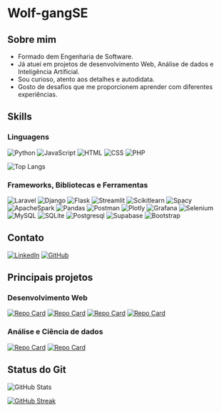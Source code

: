 # Wolf-gangSE

## Sobre mim
- Formado dem Engenharia de Software.
- Já atuei em projetos de desenvolvimento Web, Análise de dados e Inteligência Artificial.
- Sou curioso, atento aos detalhes e autodidata.
- Gosto de desafios que me proporcionem aprender com diferentes experiências.


## Skills

### Linguagens 
![Python](https://img.shields.io/badge/Python-000?style=for-the-badge&logo=python)
![JavaScript](https://img.shields.io/badge/JavaScript-000?style=for-the-badge&logo=javascript)
![HTML](https://img.shields.io/badge/HTML-000?style=for-the-badge&logo=html5)
![CSS](https://img.shields.io/badge/CSS-000?style=for-the-badge&logo=css3)
![PHP](https://img.shields.io/badge/PHP-000?style=for-the-badge&logo=php)

![Top Langs](https://github-readme-stats-git-masterrstaa-rickstaa.vercel.app/api/top-langs/?username=Wolf-gangSE&layout=compact&bg_color=000&border_color=30A3DC&title_color=E94D5F&text_color=FFF)

### Frameworks, Bibliotecas e Ferramentas
![Laravel](https://img.shields.io/badge/LARAVEL-000?style=for-the-badge&logo=laravel)
![Django](https://img.shields.io/badge/Django-000?style=for-the-badge&logo=Django)
![Flask](https://img.shields.io/badge/Flask-000?style=for-the-badge&logo=Flask)
![Streamlit](https://img.shields.io/badge/Streamlit-000?style=for-the-badge&logo=Streamlit)
![Scikitlearn](https://img.shields.io/badge/Scikitlearn-000?style=for-the-badge&logo=Scikitlearn)
![Spacy](https://img.shields.io/badge/Spacy-000?style=for-the-badge&logo=Spacy)
![ApacheSpark](https://img.shields.io/badge/ApacheSpark-000?style=for-the-badge&logo=ApacheSpark)
![Pandas](https://img.shields.io/badge/Pandas-000?style=for-the-badge&logo=Pandas)
![Postman](https://img.shields.io/badge/Postman-000?style=for-the-badge&logo=Postman)
![Plotly](https://img.shields.io/badge/Plotly-000?style=for-the-badge&logo=Plotly)
![Grafana](https://img.shields.io/badge/Grafana-000?style=for-the-badge&logo=Grafana)
![Selenium](https://img.shields.io/badge/Selenium-000?style=for-the-badge&logo=Selenium)
![MySQL](https://img.shields.io/badge/MySQL-000?style=for-the-badge&logo=MySQL)
![SQLite](https://img.shields.io/badge/SQLite-000?style=for-the-badge&logo=SQLite)
![Postgresql](https://img.shields.io/badge/Postgresql-000?style=for-the-badge&logo=Postgresql)
![Supabase](https://img.shields.io/badge/Supabase-000?style=for-the-badge&logo=Supabase)
![Bootstrap](https://img.shields.io/badge/Bootstrap-000?style=for-the-badge&logo=Bootstrap)

## Contato

[![LinkedIn](https://img.shields.io/badge/LinkedIn-000?style=for-the-badge&logo=linkedin&logoColor=0E76A8)](https://www.linkedin.com/in/lucas-henrique-monteiro/)
[![GitHub](https://img.shields.io/badge/GitHub-000?style=for-the-badge&logo=GitHub&logoColor=0E76A8)](https://github.com/Wolf-gangSE)

## Principais projetos

### Desenvolvimento Web
[![Repo Card](https://github-readme-stats.vercel.app/api/pin/?username=Wolf-gangSE&repo=scratch-data&bg_color=000&border_color=30A3DC&show_icons=true&icon_color=30A3DC&title_color=E94D5F&text_color=FFF)](https://github.com/Wolf-gangSE/scratch-data)
[![Repo Card](https://github-readme-stats.vercel.app/api/pin/?username=Wolf-gangSE&repo=Legis-Django&bg_color=000&border_color=30A3DC&show_icons=true&icon_color=30A3DC&title_color=E94D5F&text_color=FFF)](https://github.com/Wolf-gangSE/Legis-Django)
[![Repo Card](https://github-readme-stats.vercel.app/api/pin/?username=Wolf-gangSE&repo=submeta-upe&bg_color=000&border_color=30A3DC&show_icons=true&icon_color=30A3DC&title_color=E94D5F&text_color=FFF)](https://github.com/Wolf-gangSE/submeta-upe)
[![Repo Card](https://github-readme-stats.vercel.app/api/pin/?username=netrometro&repo=upe_20202_devflix&bg_color=000&border_color=30A3DC&show_icons=true&icon_color=30A3DC&title_color=E94D5F&text_color=FFF)](https://github.com/netrometro/upe_20202_devflix)

### Análise e Ciência de dados
[![Repo Card](https://github-readme-stats.vercel.app/api/pin/?username=Wolf-gangSE&repo=diabetes-prediction&bg_color=000&border_color=30A3DC&show_icons=true&icon_color=30A3DC&title_color=E94D5F&text_color=FFF)](https://github.com/Wolf-gangSE/diabetes-prediction)
[![Repo Card](https://github-readme-stats.vercel.app/api/pin/?username=Wolf-gangSE&repo=heart-disease-prediction&bg_color=000&border_color=30A3DC&show_icons=true&icon_color=30A3DC&title_color=E94D5F&text_color=FFF)](https://github.com/Wolf-gangSE/heart-disease-prediction)

## Status do Git

![GitHub Stats](https://github-readme-stats.vercel.app/api?username=Wolf-gangSE&theme=transparent&bg_color=000&border_color=30A3DC&show_icons=true&icon_color=30A3DC&title_color=E94D5F&text_color=FFF)

[![GitHub Streak](https://streak-stats.demolab.com/?user=Wolf-gangSE&theme=bear&background=000&border=30A3DC&dates=FFF)](https://git.io/streak-stats)